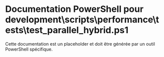 # Documentation PowerShell pour development\scripts\performance\tests\test_parallel_hybrid.ps1

Cette documentation est un placeholder et doit être générée par un outil PowerShell spécifique.
